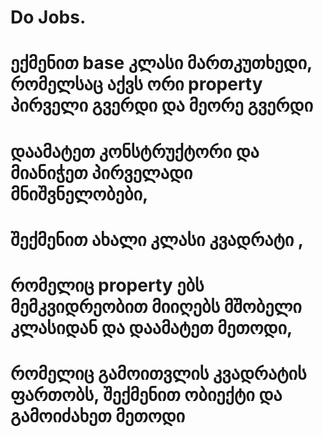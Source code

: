 # Do Jobs.
# ექმენით base კლასი მართკუთხედი, რომელსაც აქვს ორი property პირველი გვერდი და მეორე გვერდი 
# დაამატეთ კონსტრუქტორი და მიანიჭეთ პირველადი მნიშვნელობები,
# შექმენით ახალი კლასი კვადრატი ,
# რომელიც property ებს მემკვიდრეობით მიიღებს მშობელი კლასიდან და დაამატეთ მეთოდი, 
# რომელიც გამოითვლის კვადრატის ფართობს, შექმენით ობიექტი და გამოიძახეთ მეთოდი
